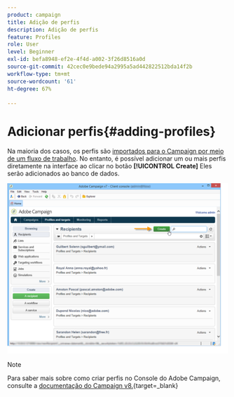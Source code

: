 ```yaml
---
product: campaign
title: Adição de perfis
description: Adição de perfis
feature: Profiles
role: User
level: Beginner
exl-id: befa8948-ef2e-4f4d-a002-3f26d8516a0d
source-git-commit: 42cec0e9bede94a2995a5ad442822512bda14f2b
workflow-type: tm+mt
source-wordcount: '61'
ht-degree: 67%

---
```


# Adicionar perfis{#adding-profiles}



Na maioria dos casos, os perfis são [importados para o Campaign por meio de um fluxo de trabalho](../../platform/using/import-export-workflows.md). No entanto, é possível adicionar um ou mais perfis diretamente na interface ao clicar no botão **[!UICONTROL Create]** Eles serão adicionados ao banco de dados.

![](assets/s_ncs_user_profile_add.png)

>[!NOTE]
>
>Para saber mais sobre como criar perfis no Console do Adobe Campaign, consulte a [documentação do Campaign v8.](https://experienceleague.adobe.com/pt-br/docs/campaign-classic/using/getting-started/profile-management/adding-profiles){target=_blank}


<!--
Enter the information for this profile. The tabs and fields to be completed are described in [Editing a profile](../../platform/using/editing-a-profile.md).

Click **[!UICONTROL Save]** to validate profile creation. The profile is then added in Adobe Campaign database.
-->